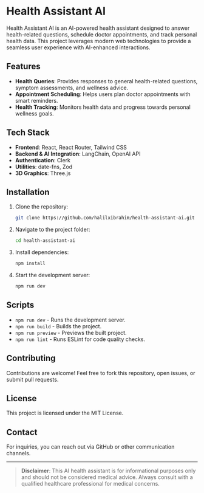 # Health Assistant AI

Health Assistant AI is an AI-powered health assistant designed to answer health-related questions, schedule doctor appointments, and track personal health data. This project leverages modern web technologies to provide a seamless user experience with AI-enhanced interactions.

## Features
- **Health Queries**: Provides responses to general health-related questions, symptom assessments, and wellness advice.
- **Appointment Scheduling**: Helps users plan doctor appointments with smart reminders.
- **Health Tracking**: Monitors health data and progress towards personal wellness goals.

## Tech Stack
- **Frontend**: React, React Router, Tailwind CSS
- **Backend & AI Integration**: LangChain, OpenAI API
- **Authentication**: Clerk
- **Utilities**: date-fns, Zod
- **3D Graphics**: Three.js

## Installation
1. Clone the repository:
   ```bash
   git clone https://github.com/halilxibrahim/health-assistant-ai.git
   ```
2. Navigate to the project folder:
   ```bash
   cd health-assistant-ai
   ```
3. Install dependencies:
   ```bash
   npm install
   ```
4. Start the development server:
   ```bash
   npm run dev
   ```

## Scripts
- `npm run dev` - Runs the development server.
- `npm run build` - Builds the project.
- `npm run preview` - Previews the built project.
- `npm run lint` - Runs ESLint for code quality checks.

## Contributing
Contributions are welcome! Feel free to fork this repository, open issues, or submit pull requests.

## License
This project is licensed under the MIT License.

## Contact
For inquiries, you can reach out via GitHub or other communication channels.

---

> **Disclaimer**: This AI health assistant is for informational purposes only and should not be considered medical advice. Always consult with a qualified healthcare professional for medical concerns.

